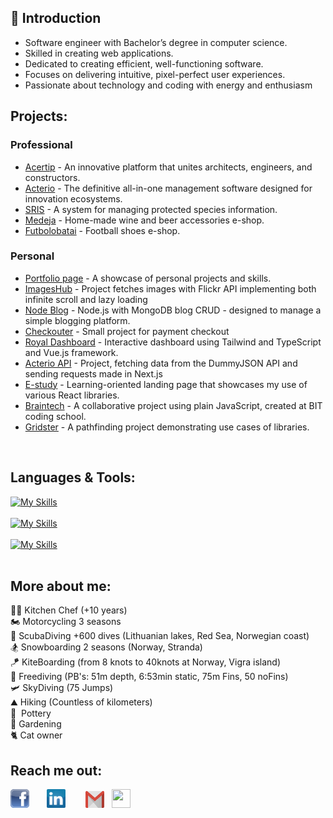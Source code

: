 <h2>👋 Introduction </h2>
<ul>
  <li>Software engineer with Bachelor’s degree in computer science.</li>
  <li>Skilled in creating web applications.</li>
  <li>Dedicated to creating efficient, well-functioning software.</li>
  <li>Focuses on delivering intuitive, pixel-perfect user experiences.</li>
  <li>Passionate about technology and coding with energy and enthusiasm</li>
</ul>

<h2>Projects:</h2>
<h3>Professional</h3>
<ul>
  <li><a href="https://acertip.com/">Acertip</a> - An innovative platform that unites architects, engineers, and constructors.</li>
  <li><a href="https://www.acterio.com/">Acterio</a> - The definitive all-in-one management software designed for innovation ecosystems.</li>
  <li><a href="https://sris.biip.lt/">SRIS</a> - A system for managing protected species information.</li>
  <li><a href="https://medeja.lt/">Medeja</a> - Home-made wine and beer accessories e-shop.</li>
  <li><a href="https://futbolobatai.lt/">Futbolobatai</a> - Football shoes e-shop.</li>
</ul>

<h3>Personal</h3>
<ul>
  <li><a href="https://leogytis.github.io/">Portfolio page</a> - A showcase of personal projects and skills.</li>
  <li><a href="https://leogytis.github.io/imageshub/">ImagesHub</a> - Project fetches images with Flickr API implementing both infinite scroll and lazy loading</li>
  <li><a href="https://leogytis.github.io/node-blog/">Node Blog</a> - Node.js with MongoDB blog CRUD - designed to manage a simple blogging platform.</li>
  <li><a href="https://leogytis.github.io/checkouter/">Checkouter</a> - Small project for payment checkout</li>
  <li><a href="https://leogytis.github.io/ip_royal/">Royal Dashboard</a> - Interactive dashboard using Tailwind and TypeScript and Vue.js framework.</li>
  <li><a href="https://github.com/LeoGytis/acterio">Acterio API</a> - Project, fetching data from the DummyJSON API and sending requests made in Next.js </li>
  <li><a href="https://leogytis.github.io/e-study/">E-study</a> - Learning-oriented landing page that showcases my use of various React libraries.</li>
  <li><a href="https://leogytis.github.io/braintech/">Braintech</a> - A collaborative project using plain JavaScript, created at BIT coding school.</li>
  <li><a href="https://leogytis.github.io/gridster/">Gridster</a> - A pathfinding project demonstrating use cases of libraries.</li>
</ul><br>


<h2>Languages & Tools:</h2>


[![My Skills](https://skillicons.dev/icons?i=html,css,materialui,styledcomponents,tailwind,bootstrap)](https://leogytis.github.io/)
<br><br>
[![My Skills](https://skillicons.dev/icons?i=js,ts,react,nextjs,nodejs)](https://leogytis.github.io/)
<br><br>
[![My Skills](https://skillicons.dev/icons?i=redux,figma,postman,insomnia,gitlab)](https://leogytis.github.io/)
<br><br>

<h2>More about me:</h2>
<div>👨‍🍳 Kitchen Chef (+10 years)</div>
<div>🏍️ Motorcycling 3 seasons</div>
<div>🤿 ScubaDiving +600 dives (Lithuanian lakes, Red Sea, Norwegian coast)</div>
<div>🏂 Snowboarding 2 seasons (Norway, Stranda)</div>
<div>🪁 KiteBoarding (from 8 knots to 40knots at Norway, Vigra island)</div>
<div>🤿 Freediving (PB's: 51m depth, 6:53min static, 75m Fins, 50 noFins)</div>
<div>🛩️ SkyDiving (75 Jumps)</div
<div>⛰️ Hiking (Countless of kilometers)</div>
<div>🧉&nbsp;  Pottery</div>
<div>🌱 Gardening</div>
<div>🐈 Cat owner</div>



<h2>Reach me out:</h2>
<a href="https://www.facebook.com/leogytis" title="Facebook" style="margin-right: 20px"><img src="icons/facebook.png" width="30" height="30"/></a>&nbsp;
<a href="https://www.linkedin.com/in/gytis-leonavicius-74839519a/" title="LinkedIn" style="padding-right: 20px"><img src="icons/linkedin.png" width="30" height="30"/></a> &nbsp;
<a href="mailto:leogytis@gmail.com" title="Gmail"><img src="icons/gmail.png" width="30" height="27"/></a> &nbsp;
<a href="https://gitlab.com/leogytis" title="GitLab" style="padding-right: 20px">
    <img src="https://skillicons.dev/icons?i=gitlab" width="30" height="30" />
</a>

